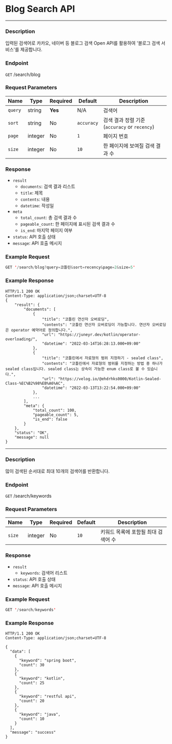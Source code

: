 # Blog Search API
___
### Description
입력된 검색어로 카카오, 네이버 등 블로그 검색 Open API를 활용하여 '블로그 검색 서비스'를 제공합니다.

### Endpoint
`GET` /search/blog

### Request Parameters
| Name    | Type    | Required | Default    | Description                           |
|---------|---------|----------|------------|---------------------------------------|
| `query` | string  | **Yes**  | N/A        | 검색어                                   |
| `sort`  | string  | No       | `accuracy` | 검색 결과 정렬 기준 (`accuracy` or `recency`) |
| `page`  | integer | No       | `1`        | 페이지 번호                                |
| `size`  | integer | No       | `10`       | 한 페이지에 보여질 검색 결과 수                    |

### Response
+ `result`
  + `documents`: 검색 결과 리스트
  + `title`: 제목
  + `contents`: 내용
  + `datetime`: 작성일
+ `meta`
  + `total_count`: 총 검색 결과 수
  + `pageable_count`: 한 페이지에 표시된 검색 결과 수
  + `is_end`: 마지막 페이지 여부
+ `status`: API 호출 상태
+ `message`: API 호출 메시지

### Example Request
```kotlin
GET '/search/blog?query=코틀린&sort=recency&page=2&size=5'
```

### Example Response
<pre><code>HTTP/1.1 200 OK
Content-Type: application/json;charset=UTF-8
{
    "result": {
        "documents": [
            {
                "title": "코틀린 연산자 오버로딩",
                "contents": "코틀린 연산자 오버로딩이 가능합니다. 연산자 오버로딩은 operator 예약어로 정의합니다.",
                "url": "https://juneyr.dev/kotlin/operator-overloading/",
                "datetime": "2022-03-14T16:28:13.000+09:00"
            },
            {
                "title": "코틀린에서 자료형의 범위 지정하기 - sealed class",
                "contents": "코틀린에서 자료형의 범위를 지정하는 방법 중 하나가 sealed class입니다. sealed class는 상속이 가능한 enum class로 볼 수 있습니다.",
                "url": "https://velog.io/@ehdrhks0000/Kotlin-Sealed-Class-%EC%B2%98%EB%A6%AC",
                "datetime": "2022-03-13T13:22:54.000+09:00"
            },
            ...
        ],
        "meta": {
            "total_count": 100,
            "pageable_count": 5,
            "is_end": false
        }
    },
    "status": "OK",
    "message": null
}
</code></pre>
___
### Description
많이 검색된 순서대로 최대 10개의 검색어를 반환합니다.

### Endpoint
`GET` /search/keywords

### Request Parameters

| Name   | Type    | Required | Default | Description          |
|--------|---------|----------|---------|----------------------|
| `size` | integer | No       | `10`    | 키워드 목록에 포함될 최대 검색어 수 |

### Response
+ `result`
  + `keywords`: 검색어 리스트
+ `status`: API 호출 상태
+ `message`: API 호출 메시지


### Example Request
```kotlin
GET '/search/keywords'
```
### Example Response
<pre><code>HTTP/1.1 200 OK
Content-Type: application/json;charset=UTF-8

{
  "data": [
    {
      "keyword": "spring boot",
      "count": 30
    },
    {
      "keyword": "kotlin",
      "count": 25
    },
    {
      "keyword": "restful api",
      "count": 20
    },
    {
      "keyword": "java",
      "count": 10
    }
  ],
  "message": "success"
}
</code></pre>